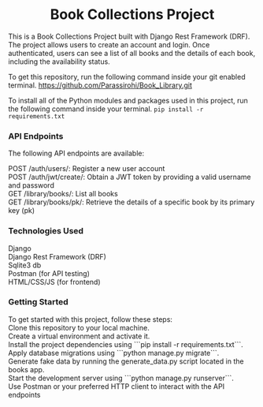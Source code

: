 <h1 align="center">Book Collections Project</h1>
This is a Book Collections Project built with Django Rest Framework (DRF). The project allows users to create an account and login. Once authenticated, users can see a list of all books and the details of each book, including the availability status.

To get this repository, run the following command inside your git enabled terminal.
https://github.com/Parassirohi/Book_Library.git

To install all of the Python modules and packages used in this project, run the following command inside your terminal.
```pip install -r requirements.txt```

<h3 align="left">API Endpoints</h3>
The following API endpoints are available:

POST /auth/users/: Register a new user account <br>
POST /auth/jwt/create/: Obtain a JWT token by providing a valid username and password <br>
GET /library/books/: List all books <br>
GET /library/books/pk/: Retrieve the details of a specific book by its primary key (pk) <br>

<h3 align="left">Technologies Used</h3>
Django <br>
Django Rest Framework (DRF) <br>
Sqlite3 db <br>
Postman (for API testing) <br>
HTML/CSS/JS (for frontend)

<h3 align="left">Getting Started</h3>
To get started with this project, follow these steps: <br>
Clone this repository to your local machine. <br>
Create a virtual environment and activate it. <br>
Install the project dependencies using ```pip install -r requirements.txt```. <br>
Apply database migrations using ```python manage.py migrate```.<br>
Generate fake data by running the generate_data.py script located in the books app.<br>
Start the development server using ```python manage.py runserver```.<br>
Use Postman or your preferred HTTP client to interact with the API endpoints<br>
